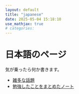 ```yaml
---
layout: default
title: "japanese"
date: 2025-05-04 15:18:10
use_mathjax: true
# categories:
---
```


# 日本語のページ

気が乗ったら何か書きます。

- [雑多な話題](./memo/memo.html)
- [勉強したことをまとめたノート](./study/study.html)
